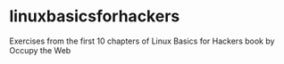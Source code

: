 # linuxbasicsforhackers
Exercises from  the first 10 chapters of Linux Basics for Hackers book by Occupy the Web
